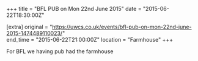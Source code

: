 +++
title = "BFL PUB on Mon 22nd June 2015"
date = "2015-06-22T18:30:00Z"

[extra]
original = "https://uwcs.co.uk/events/bfl-pub-on-mon-22nd-june-2015-1474489110023/"    
end_time = "2015-06-22T21:00:00Z"
location = "Farmhouse"
+++

For BFL we having pub had the farmhouse

